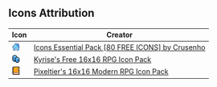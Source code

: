 ## Icons Attribution

|Icon|Creator|
|---|---|
|![](assets/home.png)|[Icons Essential Pack [80 FREE ICONS] by Crusenho](https://crusenho.itch.io/icons-essential-pack-free-icons)|
|![](assets/tags.png)|[Kyrise's Free 16x16 RPG Icon Pack](https://opengameart.org/content/kyrises-free-16x16-rpg-icon-pack)|
|![](assets/archive.png)|[Pixeltier's 16x16 Modern RPG Icon Pack](https://pixeltier.itch.io/pixeltiers-modern-rpg-icon-set)|
